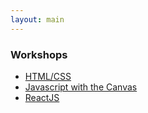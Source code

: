 ```yaml
---
layout: main
---
```


### Workshops
* [HTML/CSS](html-css)
* [Javascript with the Canvas](javascript-canvas)
* [ReactJS](react)
